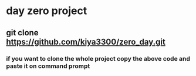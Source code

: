 # day zero project
## git clone https://github.com/kiya3300/zero_day.git
### if you want to clone the whole project copy the above code and paste it on command prompt 
